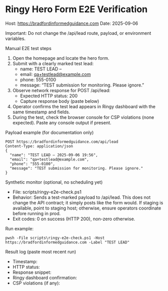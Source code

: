 # Ringy Hero Form E2E Verification

Host: https://bradfordinformedguidance.com
Date: 2025-09-06

Important: Do not change the /api/lead route, payload, or environment variables.

Manual E2E test steps
1) Open the homepage and locate the hero form.
2) Submit with a clearly marked test lead:
   - name: TEST LEAD – <YYYY-MM-DD HH:mm local>
   - email: qa+testlead@example.com
   - phone: 555-0100
   - message: “TEST submission for monitoring. Please ignore.”
3) Observe network response for POST /api/lead:
   - Expected HTTP status: 200
   - Capture response body (paste below)
4) Operator confirms the test lead appears in Ringy dashboard with the same timestamp and fields.
5) During the test, check the browser console for CSP violations (none expected). Paste any console output if present.

Payload example (for documentation only)
```
POST https://bradfordinformedguidance.com/api/lead
Content-Type: application/json
{
  "name": "TEST LEAD – 2025-09-06 19:56",
  "email": "qa+testlead@example.com",
  "phone": "555-0100",
  "message": "TEST submission for monitoring. Please ignore."
}
```

Synthetic monitor (optional, no scheduling yet)
- File: scripts/ringy-e2e-check.ps1
- Behavior: Sends a test-marked payload to /api/lead. This does not change the API contract; it simply posts like the form would. If staging is available, point to staging host; otherwise, ensure operators coordinate before running in prod.
- Exit codes: 0 on success (HTTP 200), non-zero otherwise.

Run example:
```
pwsh -File scripts\ringy-e2e-check.ps1 -Host https://bradfordinformedguidance.com -Label "TEST LEAD"
```

Result log (paste most recent run)
- Timestamp: 
- HTTP status: 
- Response snippet: 
- Ringy dashboard confirmation: 
- CSP violations (if any): 
